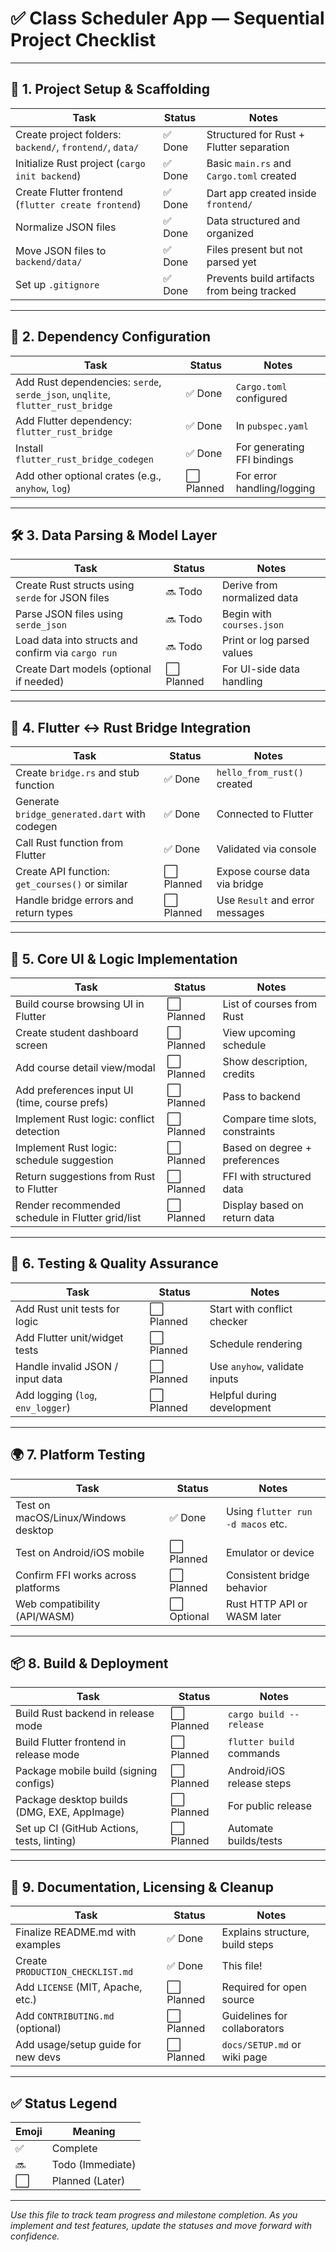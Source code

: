 # ✅ Class Scheduler App — Sequential Project Checklist

---

## 📁 1. Project Setup & Scaffolding

| Task                                                   | Status     | Notes |
|--------------------------------------------------------|------------|-------|
| Create project folders: `backend/`, `frontend/`, `data/` | ✅ Done     | Structured for Rust + Flutter separation |
| Initialize Rust project (`cargo init backend`)         | ✅ Done     | Basic `main.rs` and `Cargo.toml` created |
| Create Flutter frontend (`flutter create frontend`)    | ✅ Done     | Dart app created inside `frontend/` |
| Normalize JSON files                                   | ✅ Done     | Data structured and organized |
| Move JSON files to `backend/data/`                     | ✅ Done     | Files present but not parsed yet |
| Set up `.gitignore`                                    | ✅ Done     | Prevents build artifacts from being tracked |

---

## 🔧 2. Dependency Configuration

| Task                                                   | Status     | Notes |
|--------------------------------------------------------|------------|-------|
| Add Rust dependencies: `serde`, `serde_json`, `unqlite`, `flutter_rust_bridge` | ✅ Done | `Cargo.toml` configured |
| Add Flutter dependency: `flutter_rust_bridge`          | ✅ Done     | In `pubspec.yaml` |
| Install `flutter_rust_bridge_codegen`                  | ✅ Done     | For generating FFI bindings |
| Add other optional crates (e.g., `anyhow`, `log`)      | ⬜️ Planned | For error handling/logging |

---

## 🛠️ 3. Data Parsing & Model Layer

| Task                                                   | Status     | Notes |
|--------------------------------------------------------|------------|-------|
| Create Rust structs using `serde` for JSON files       | 🔜 Todo     | Derive from normalized data |
| Parse JSON files using `serde_json`                    | 🔜 Todo     | Begin with `courses.json` |
| Load data into structs and confirm via `cargo run`     | 🔜 Todo     | Print or log parsed values |
| Create Dart models (optional if needed)                | ⬜️ Planned | For UI-side data handling |

---

## 🔌 4. Flutter ↔ Rust Bridge Integration

| Task                                                   | Status     | Notes |
|--------------------------------------------------------|------------|-------|
| Create `bridge.rs` and stub function                   | ✅ Done     | `hello_from_rust()` created |
| Generate `bridge_generated.dart` with codegen          | ✅ Done     | Connected to Flutter |
| Call Rust function from Flutter                        | ✅ Done     | Validated via console |
| Create API function: `get_courses()` or similar        | ⬜️ Planned | Expose course data via bridge |
| Handle bridge errors and return types                  | ⬜️ Planned | Use `Result` and error messages |

---

## 🧱 5. Core UI & Logic Implementation

| Task                                                   | Status     | Notes |
|--------------------------------------------------------|------------|-------|
| Build course browsing UI in Flutter                    | ⬜️ Planned | List of courses from Rust |
| Create student dashboard screen                        | ⬜️ Planned | View upcoming schedule |
| Add course detail view/modal                           | ⬜️ Planned | Show description, credits |
| Add preferences input UI (time, course prefs)          | ⬜️ Planned | Pass to backend |
| Implement Rust logic: conflict detection               | ⬜️ Planned | Compare time slots, constraints |
| Implement Rust logic: schedule suggestion              | ⬜️ Planned | Based on degree + preferences |
| Return suggestions from Rust to Flutter                | ⬜️ Planned | FFI with structured data |
| Render recommended schedule in Flutter grid/list       | ⬜️ Planned | Display based on return data |

---

## 🧪 6. Testing & Quality Assurance

| Task                                                   | Status     | Notes |
|--------------------------------------------------------|------------|-------|
| Add Rust unit tests for logic                          | ⬜️ Planned | Start with conflict checker |
| Add Flutter unit/widget tests                          | ⬜️ Planned | Schedule rendering |
| Handle invalid JSON / input data                       | ⬜️ Planned | Use `anyhow`, validate inputs |
| Add logging (`log`, `env_logger`)                      | ⬜️ Planned | Helpful during development |

---

## 🌍 7. Platform Testing

| Task                                  | Status     | Notes |
|---------------------------------------|------------|-------|
| Test on macOS/Linux/Windows desktop   | ✅ Done     | Using `flutter run -d macos` etc. |
| Test on Android/iOS mobile            | ⬜️ Planned | Emulator or device |
| Confirm FFI works across platforms    | ⬜️ Planned | Consistent bridge behavior |
| Web compatibility (API/WASM)          | ⬜️ Optional | Rust HTTP API or WASM later |

---

## 📦 8. Build & Deployment

| Task                                           | Status     | Notes |
|------------------------------------------------|------------|-------|
| Build Rust backend in release mode            | ⬜️ Planned | `cargo build --release` |
| Build Flutter frontend in release mode        | ⬜️ Planned | `flutter build` commands |
| Package mobile build (signing configs)        | ⬜️ Planned | Android/iOS release steps |
| Package desktop builds (DMG, EXE, AppImage)   | ⬜️ Planned | For public release |
| Set up CI (GitHub Actions, tests, linting)    | ⬜️ Planned | Automate builds/tests |

---

## 🧾 9. Documentation, Licensing & Cleanup

| Task                                  | Status     | Notes |
|---------------------------------------|------------|-------|
| Finalize README.md with examples      | ✅ Done     | Explains structure, build steps |
| Create `PRODUCTION_CHECKLIST.md`     | ✅ Done     | This file! |
| Add `LICENSE` (MIT, Apache, etc.)    | ⬜️ Planned | Required for open source |
| Add `CONTRIBUTING.md` (optional)     | ⬜️ Planned | Guidelines for collaborators |
| Add usage/setup guide for new devs   | ⬜️ Planned | `docs/SETUP.md` or wiki page |

---

## ✅ Status Legend

| Emoji | Meaning     |
|--------|--------------|
| ✅     | Complete     |
| 🔜     | Todo (Immediate) |
| ⬜️     | Planned (Later) |

---

_Use this file to track team progress and milestone completion. As you implement and test features, update the statuses and move forward with confidence._  
